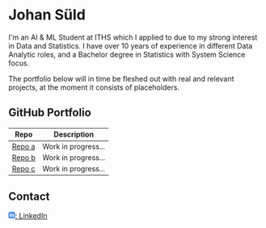 # Johan Süld
I'm an AI & ML Student at ITHS which I applied to due to my strong interest in Data and Statistics. I have over 10 years of experience in different Data Analytic roles, and a Bachelor degree in Statistics with System Science focus.

The portfolio below will in time be fleshed out with real and relevant projects, at the moment it consists of placeholders.

## GitHub Portfolio
| Repo                           | Description                                                              |
| ------------------------------ | ------------------------------------------------------------------------ |
| [Repo a][a]   | Work in progress...                           |
| [Repo b][b]            | Work in progress...     |
| [Repo c][c]         | Work in progress... 

[a]: https://github.com/
[b]: https://github.com/
[c]: https://github.com/

## Contact
[![linkedIn icon](assets/linkedIn-icon.png): LinkedIn][linkedin]

[linkedin]: https://www.linkedin.com/in/johan-s%C3%BCld-359b97289